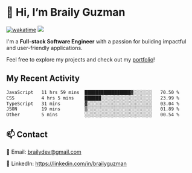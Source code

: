 # 👋 Hi, I’m Braily Guzman
[![wakatime](https://wakatime.com/badge/user/78b9a827-5162-4c58-9330-4ea970cf6de4.svg)](https://wakatime.com/@78b9a827-5162-4c58-9330-4ea970cf6de4)
![](https://komarev.com/ghpvc/?username=brailyguzman)

I'm a **Full-stack Software Engineer** with a passion for building impactful and user-friendly applications.

Feel free to explore my projects and check out my [portfolio](https://braily.dev)!


## My Recent Activity
<!--START_SECTION:waka-->

```txt
JavaScript   11 hrs 59 mins  █████████████████▓░░░░░░░   70.50 %
CSS          4 hrs 5 mins    ██████░░░░░░░░░░░░░░░░░░░   23.99 %
TypeScript   31 mins         ▓░░░░░░░░░░░░░░░░░░░░░░░░   03.04 %
JSON         19 mins         ▒░░░░░░░░░░░░░░░░░░░░░░░░   01.89 %
Other        5 mins          ░░░░░░░░░░░░░░░░░░░░░░░░░   00.54 %
```

<!--END_SECTION:waka-->

## 📫 Contact
📧 Email: brailydev@gmail.com

🔗 LinkedIn: https://linkedin.com/in/brailyguzman

